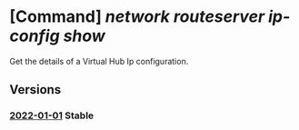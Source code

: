 # [Command] _network routeserver ip-config show_

Get the details of a Virtual Hub Ip configuration.

## Versions

### [2022-01-01](/Resources/mgmt-plane/L3N1YnNjcmlwdGlvbnMve30vcmVzb3VyY2Vncm91cHMve30vcHJvdmlkZXJzL21pY3Jvc29mdC5uZXR3b3JrL3ZpcnR1YWxodWJzL3t9L2lwY29uZmlndXJhdGlvbnMve30=/2022-01-01.xml) **Stable**

<!-- mgmt-plane /subscriptions/{}/resourcegroups/{}/providers/microsoft.network/virtualhubs/{}/ipconfigurations/{} 2022-01-01 -->
